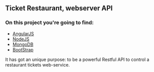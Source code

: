 <h2>Ticket Restaurant, webserver API </h2>
<h3>On this project you're going to find:</h3>

<ul>
 <li><a href="https://angularjs.org/" target="blank">AngularJS</a></li>
 <li><a href="https://nodejs.org/en/" target="blank">NodeJS</a></li>
 <li><a href="https://www.mongodb.org/" target="blank">MongoDB</a></li>
 <li><a href="http://getbootstrap.com/" target="blank">BootStrap</a></li>
</ul>

<p>It has got an unique purpose: to be a powerful Restful API to control a restaurant tickets web-service.</P>
